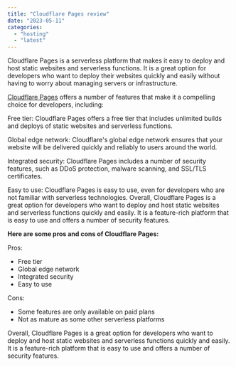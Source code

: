 ```yaml
---
title: "Cloudflare Pages review"
date: "2023-05-11"
categories: 
  - "hosting"
  - "latest"
---
```


Cloudflare Pages is a serverless platform that makes it easy to deploy and host static websites and serverless functions. It is a great option for developers who want to deploy their websites quickly and easily without having to worry about managing servers or infrastructure.

[Cloudflare Pages](https://pages.cloudflare.com/) offers a number of features that make it a compelling choice for developers, including:

Free tier: Cloudflare Pages offers a free tier that includes unlimited builds and deploys of static websites and serverless functions.

Global edge network: Cloudflare's global edge network ensures that your website will be delivered quickly and reliably to users around the world.

Integrated security: Cloudflare Pages includes a number of security features, such as DDoS protection, malware scanning, and SSL/TLS certificates.

Easy to use: Cloudflare Pages is easy to use, even for developers who are not familiar with serverless technologies. Overall, Cloudflare Pages is a great option for developers who want to deploy and host static websites and serverless functions quickly and easily. It is a feature-rich platform that is easy to use and offers a number of security features.

**Here are some pros and cons of Cloudflare Pages:**

Pros:

- Free tier
- Global edge network
- Integrated security
- Easy to use

Cons:

- Some features are only available on paid plans
- Not as mature as some other serverless platforms

Overall, Cloudflare Pages is a great option for developers who want to deploy and host static websites and serverless functions quickly and easily. It is a feature-rich platform that is easy to use and offers a number of security features.
